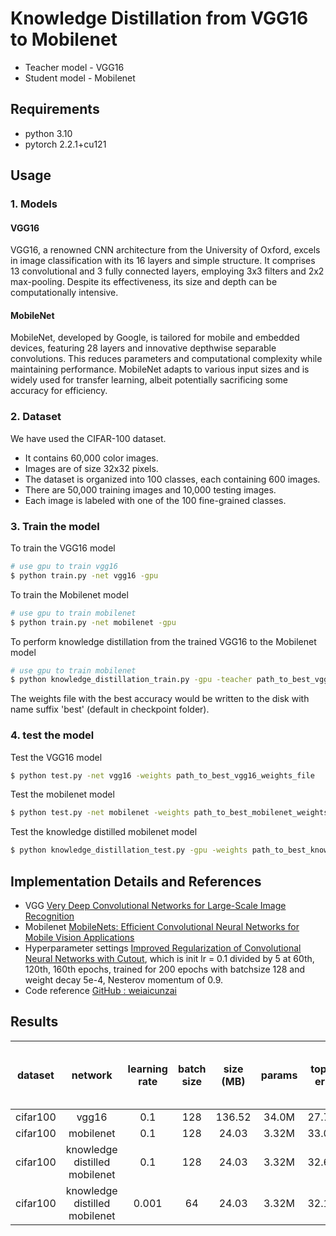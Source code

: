 # Knowledge Distillation from VGG16 to Mobilenet

- Teacher model - VGG16
- Student model - Mobilenet

## Requirements

- python 3.10
- pytorch 2.2.1+cu121

## Usage
### 1. Models
#### VGG16
VGG16, a renowned CNN architecture from the University of Oxford, excels in image classification with its 16 layers and simple structure. It comprises 13 convolutional and 3 fully connected layers, employing 3x3 filters and 2x2 max-pooling. Despite its effectiveness, its size and depth can be computationally intensive.

#### MobileNet
MobileNet, developed by Google, is tailored for mobile and embedded devices, featuring 28 layers and innovative depthwise separable convolutions. This reduces parameters and computational complexity while maintaining performance. MobileNet adapts to various input sizes and is widely used for transfer learning, albeit potentially sacrificing some accuracy for efficiency.

### 2. Dataset
We have used the CIFAR-100 dataset. 
- It contains 60,000 color images.
- Images are of size 32x32 pixels.
- The dataset is organized into 100 classes, each containing 600 images.
- There are 50,000 training images and 10,000 testing images.
- Each image is labeled with one of the 100 fine-grained classes.

### 3. Train the model
To train the VGG16 model
```bash
# use gpu to train vgg16
$ python train.py -net vgg16 -gpu
```

To train the Mobilenet model
```bash
# use gpu to train mobilenet
$ python train.py -net mobilenet -gpu
```

To perform knowledge distillation from the trained VGG16 to the Mobilenet model
```bash
# use gpu to train mobilenet
$ python knowledge_distillation_train.py -gpu -teacher path_to_best_vgg16_weights_file -student path_to_best_mobilenet_weights_file
```

The weights file with the best accuracy would be written to the disk with name suffix 'best' (default in checkpoint folder).


### 4. test the model
Test the VGG16 model 
```bash
$ python test.py -net vgg16 -weights path_to_best_vgg16_weights_file
```

Test the mobilenet model 
```bash
$ python test.py -net mobilenet -weights path_to_best_mobilenet_weights_file
```

Test the knowledge distilled mobilenet model 
```bash
$ python knowledge_distillation_test.py -gpu -weights path_to_best_knowledge_distilled_mobilenet_weights_file
```

## Implementation Details and References

- VGG [Very Deep Convolutional Networks for Large-Scale Image Recognition](https://arxiv.org/abs/1409.1556v6)
- Mobilenet [MobileNets: Efficient Convolutional Neural Networks for Mobile Vision Applications](https://arxiv.org/abs/1704.04861)
- Hyperparameter settings [Improved Regularization of Convolutional Neural Networks with Cutout](https://arxiv.org/abs/1708.04552v2), which is init lr = 0.1 divided by 5 at 60th, 120th, 160th epochs, trained for 200 epochs with batchsize 128 and weight decay 5e-4, Nesterov momentum of 0.9.
- Code reference [GitHub : weiaicunzai](https://github.com/weiaicunzai/pytorch-cifar100)

## Results

|dataset|network|learning rate|batch size|size (MB)|params|top1 err|top5 err|time(ms) per inference step (CPU)|time(ms) per inference step (CPU)|FLOPs|
|:-----:|:-----:|:----:|:----:|:------:|:----:|:------:|:------:|:--------------:|:--------------:|:---------:|
|cifar100|vgg16|0.1|128|136.52|34.0M|27.77|10.12|164.3091|11.0140|334.14|
|cifar100|mobilenet|0.1|128|24.03|3.32M|33.06|10.15|62.9727|9.4442|48.32|
|cifar100|knowledge distilled mobilenet|0.1|128|24.03|3.32M|32.61|10.26|63.8224|9.7993|48.32|
|cifar100|knowledge distilled mobilenet|0.001|64|24.03|3.32M|32.16|10.83|65.0266|8.7168|48.32|
